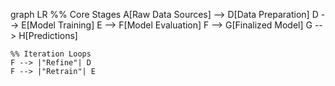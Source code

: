 graph LR
    %% Core Stages
    A[Raw Data Sources] --> D[Data Preparation]
    D --> E[Model Training]
    E --> F[Model Evaluation]
    F --> G[Finalized Model]
    G --> H[Predictions]
    
    %% Iteration Loops
    F --> |"Refine"| D
    F --> |"Retrain"| E
